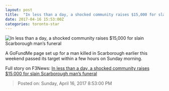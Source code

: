 ```yaml
---
layout: post
title:  "In less than a day, a shocked community raises $15,000 for slain Scarborough man’s funeral"
date: 2017-04-16 15:53:00Z
categories: toronto-star
---
```


![In less than a day, a shocked community raises $15,000 for slain Scarborough man’s funeral](https://www.thestar.com/content/dam/thestar/news/gta/2017/04/16/in-less-than-a-day-a-shocked-community-raises-15000-for-slain-scarborough-mans-funeral/samatar-farah.jpg)

A GoFundMe page set up for a man killed in Scarborough earlier this weekend passed its target within a few hours on Sunday morning.


Full story on F3News: [In less than a day, a shocked community raises $15,000 for slain Scarborough man’s funeral](http://www.f3nws.com/n/4tJHME)

> Posted on: Sunday, April 16, 2017 8:53:00 PM
